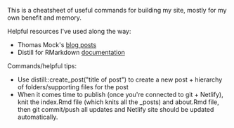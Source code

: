 This is a cheatsheet of useful commands for building my site, mostly for my own benefit and memory. 

Helpful resources I've used along the way:

* Thomas Mock's [blog posts](https://themockup.blog/posts/2020-08-01-building-a-blog-with-distill/)
* Distill for RMarkdown [documentation](https://rstudio.github.io/distill/)

Commands/helpful tips:

* Use distill::create_post("title of post") to create a new post + hierarchy of folders/supporting files for the post
* When it comes time to publish (once you're connected to git + Netlify), knit the index.Rmd file (which knits all the _posts) and about.Rmd file, then git commit/push all updates and Netlify site should be updated automatically. 